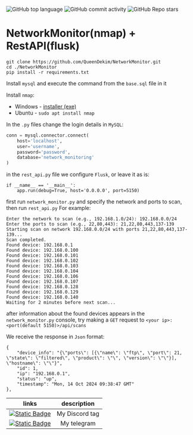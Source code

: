 ![GitHub top language](https://img.shields.io/github/languages/top/QueenDekim/NetworkMonitor)
![GitHub commit activity](https://img.shields.io/github/commit-activity/m/QueenDekim/NetworkMonitor?label=commits)
![GitHub Repo stars](https://img.shields.io/github/stars/QueenDekim/NetworkMonitor)

# NetworkMonitor(nmap) + RestAPI(flusk)

```shell
git clone https://github.com/QueenDekim/NetworkMonitor.git
cd ./NetworkMonitor
pip install -r requirements.txt
```

Install `mysql` and execute the command from the `base.sql` file in it

Install `nmap`:
 - Windows - [installer (exe)](https://nmap.org/dist/nmap-7.95-setup.exe)
 - Ubuntu - `sudo apt install nmap`

In the `.py` files change the login details in `MySQL`:
```py
conn = mysql.connector.connect(
    host='localhost',
    user='username',
    password='password',
    database='network_monitoring'
)
```

in the `rest_api.py` file we configure `Flusk`, or leave it as is:
```
if __name__ == '__main__':
    app.run(debug=True, host='0.0.0.0', port=5150)
```

first run `network_monitor.py` and specify the network and ports to scan, then run `rest_api.py`
For example:
```
Enter the network to scan (e.g., 192.168.1.0/24): 192.168.0.0/24
Enter the ports to scan (e.g., 22,80,443): 21,22,80,443,137-139
Starting scan on network 192.168.0.0/24 with ports 21,22,80,443,137-139...
Scan completed.
Found device: 192.168.0.1
Found device: 192.168.0.100
Found device: 192.168.0.101
Found device: 192.168.0.102
Found device: 192.168.0.103
Found device: 192.168.0.104
Found device: 192.168.0.106
Found device: 192.168.0.107
Found device: 192.168.0.128
Found device: 192.168.0.129
Found device: 192.168.0.140
Waiting for 2 minutes before next scan...
```

after information about the found devices appears in the `network_monitor.py` console, try making a `GET` request to `<your ip>:<port(default 5150)>/api/scans`

We receive the response in `Json` format:
```
{
    "device_info": "{\"ports\": [{\"name\": \"ftp\", \"port\": 21, \"state\": \"filtered\", \"product\": \"\", \"version\": \"\"}], \"hostname\": \"\"}",
    "id": 1,
    "ip": "192.168.0.1",
    "status": "up",
    "timestamp": "Mon, 14 Oct 2024 09:38:47 GMT"
},
```

|                                                links                                                                         |                                 description                                         |
|:----------------------------------------------------------------------------------------------------------------------------:|:-----------------------------------------------------------------------------------:|
|[![Static Badge](https://img.shields.io/badge/Discord-from__russia__with__love-purple)](https://about:blank)                  |                                My Discord tag                                       |
|[![Static Badge](https://img.shields.io/badge/Telegram-%40QueenDek1m-blue)](https://t.me/QueenDek1m)                          |                                  My telegram                                        |
